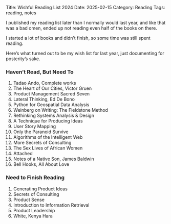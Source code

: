 Title: Wishful Reading List 2024
Date: 2025-02-15
Category: Reading
Tags: reading, notes

I published my reading list later than I normally would last year, and like that was a bad omen, ended up not reading even half of the books on there.

I started a lot of books and didn’t finish, so some time was still spent reading.

Here’s what turned out to be my wish list for last year, just documenting for posterity’s sake.

### Haven’t Read, But Need To
1. Tadao Ando, Complete works
2. The Heart of Our Cities, Victor Gruen
3. Product Management Sacred Seven
4. Lateral Thinking, Ed De Bono
5. Python for Geospatial Data Analysis
6. Weinberg on Writing: The Fieldstone Method
7. Rethinking Systems Analysis & Design
8. A Technique for Producing Ideas
9. User Story Mapping
10. Only the Paranoid Survive
11. Algorithms of the Intelligent Web
12. More Secrets of Consulting
13. The Sex Lives of African Women
14. Attached
15. Notes of a Native Son, James Baldwin
16. Bell Hooks, All About Love

### Need to Finish Reading
1. Generating Product Ideas
2. Secrets of Consulting
3. Product Sense
4. Introduction to Information Retrieval
5. Product Leadership
6. White, Kenya Hara
